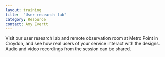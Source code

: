 ```yaml
---
layout: training
title:  "User research lab"
category: Resource
contact: Amy Evertt
---
```


Visit our user research lab and remote observation room at Metro Point in Croydon, and see how real users of your service interact with the designs. Audio and video recordings from the session can be shared.
